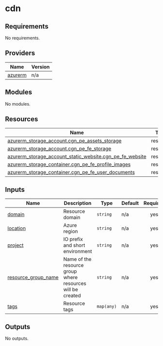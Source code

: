 # cdn

<!-- BEGIN_TF_DOCS -->
## Requirements

No requirements.

## Providers

| Name | Version |
|------|---------|
| <a name="provider_azurerm"></a> [azurerm](#provider\_azurerm) | n/a |

## Modules

No modules.

## Resources

| Name | Type |
|------|------|
| [azurerm_storage_account.cgn_pe_assets_storage](https://registry.terraform.io/providers/hashicorp/azurerm/latest/docs/resources/storage_account) | resource |
| [azurerm_storage_account.cgn_pe_fe_storage](https://registry.terraform.io/providers/hashicorp/azurerm/latest/docs/resources/storage_account) | resource |
| [azurerm_storage_account_static_website.cgn_pe_fe_website](https://registry.terraform.io/providers/hashicorp/azurerm/latest/docs/resources/storage_account_static_website) | resource |
| [azurerm_storage_container.cgn_pe_fe_profile_images](https://registry.terraform.io/providers/hashicorp/azurerm/latest/docs/resources/storage_container) | resource |
| [azurerm_storage_container.cgn_pe_fe_user_documents](https://registry.terraform.io/providers/hashicorp/azurerm/latest/docs/resources/storage_container) | resource |

## Inputs

| Name | Description | Type | Default | Required |
|------|-------------|------|---------|:--------:|
| <a name="input_domain"></a> [domain](#input\_domain) | Resource domain | `string` | n/a | yes |
| <a name="input_location"></a> [location](#input\_location) | Azure region | `string` | n/a | yes |
| <a name="input_project"></a> [project](#input\_project) | IO prefix and short environment | `string` | n/a | yes |
| <a name="input_resource_group_name"></a> [resource\_group\_name](#input\_resource\_group\_name) | Name of the resource group where resources will be created | `string` | n/a | yes |
| <a name="input_tags"></a> [tags](#input\_tags) | Resource tags | `map(any)` | n/a | yes |

## Outputs

No outputs.
<!-- END_TF_DOCS -->
